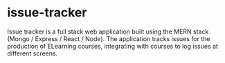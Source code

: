 # issue-tracker
Issue tracker is a full stack web application built using the MERN stack (Mongo / Express / React / Node).
The application tracks issues for the production of ELearning courses, integrating with courses to log issues at different screens.
